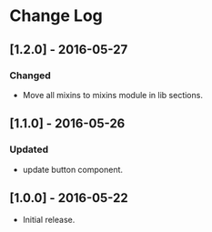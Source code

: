 # Change Log

## [1.2.0] - 2016-05-27

### Changed
- Move all mixins to mixins module in lib sections.

## [1.1.0] - 2016-05-26

### Updated
- update button component.

## [1.0.0] - 2016-05-22

* Initial release.